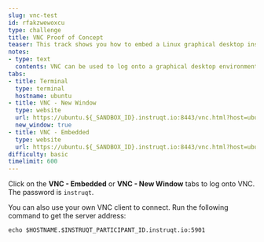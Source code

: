 ```yaml
---
slug: vnc-test
id: rfakzwewoxcu
type: challenge
title: VNC Proof of Concept
teaser: This track shows you how to embed a Linux graphical desktop inside of Instruqt.
notes:
- type: text
  contents: VNC can be used to log onto a graphical desktop environment on Linux servers.
tabs:
- title: Terminal
  type: terminal
  hostname: ubuntu
- title: VNC - New Window
  type: website
  url: https://ubuntu.${_SANDBOX_ID}.instruqt.io:8443/vnc.html?host=ubuntu.${_SANDBOX_ID}.instruqt.io&port=8443
  new_window: true
- title: VNC - Embedded
  type: website
  url: https://ubuntu.${_SANDBOX_ID}.instruqt.io:8443/vnc.html?host=ubuntu.${_SANDBOX_ID}.instruqt.io&port=8443
difficulty: basic
timelimit: 600
---
```

Click on the **VNC - Embedded** or **VNC - New Window** tabs to log onto VNC. The password is `instruqt`.


You can also use your own VNC client to connect. Run the following command to get the server address:

```
echo $HOSTNAME.$INSTRUQT_PARTICIPANT_ID.instruqt.io:5901
```
